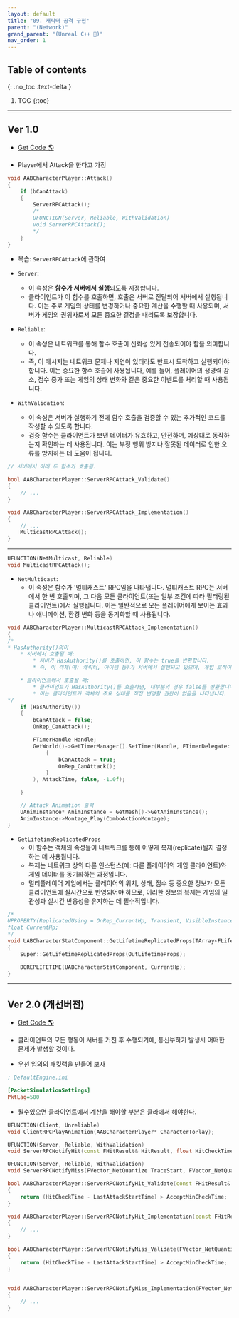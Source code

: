 ```yaml
---
layout: default
title: "09. 캐릭터 공격 구현"
parent: "(Network)"
grand_parent: "(Unreal C++ 🚀)"
nav_order: 1
---
```


## Table of contents
{: .no_toc .text-delta }

1. TOC
{:toc}

---

## Ver 1.0

* [Get Code 🌎](https://github.com/Arthur880708/Unreal_Example_Network/tree/9)

* Player에서 Attack을 한다고 가정

```cpp
void AABCharacterPlayer::Attack()
{
	if (bCanAttack)
	{
		ServerRPCAttack();
        /*
        UFUNCTION(Server, Reliable, WithValidation)
        void ServerRPCAttack();
        */
	}
}
```

* 복습: `ServerRPCAttack`에 관하여

* `Server`: 
    * 이 속성은 **함수가 서버에서 실행**되도록 지정합니다. 
    * 클라이언트가 이 함수를 호출하면, 호출은 서버로 전달되어 서버에서 실행됩니다. 이는 주로 게임의 상태를 변경하거나 중요한 계산을 수행할 때 사용되며, 서버가 게임의 권위자로서 모든 중요한 결정을 내리도록 보장합니다.
* `Reliable`: 
    * 이 속성은 네트워크를 통해 함수 호출이 신뢰성 있게 전송되어야 함을 의미합니다. 
    * 즉, 이 메시지는 네트워크 문제나 지연이 있더라도 반드시 도착하고 실행되어야 합니다. 이는 중요한 함수 호출에 사용됩니다, 예를 들어, 플레이어의 생명력 감소, 점수 증가 또는 게임의 상태 변화와 같은 중요한 이벤트를 처리할 때 사용됩니다.
* `WithValidation`: 
    * 이 속성은 서버가 실행하기 전에 함수 호출을 검증할 수 있는 추가적인 코드를 작성할 수 있도록 합니다. 
    * 검증 함수는 클라이언트가 보낸 데이터가 유효하고, 안전하며, 예상대로 동작하는지 확인하는 데 사용됩니다. 이는 부정 행위 방지나 잘못된 데이터로 인한 오류를 방지하는 데 도움이 됩니다.

```cpp
// 서버에서 아래 두 함수가 호출됨.

bool AABCharacterPlayer::ServerRPCAttack_Validate()
{
	// ...
}

void AABCharacterPlayer::ServerRPCAttack_Implementation()
{
	// ...
    MulticastRPCAttack();
}
```

---

```cpp
UFUNCTION(NetMulticast, Reliable)
void MulticastRPCAttack();
```

* `NetMulticast`: 
    * 이 속성은 함수가 '멀티캐스트' RPC임을 나타냅니다. 멀티캐스트 RPC는 서버에서 한 번 호출되며, 그 다음 모든 클라이언트(또는 일부 조건에 따라 필터링된 클라이언트)에서 실행됩니다. 이는 일반적으로 모든 플레이어에게 보이는 효과나 애니메이션, 환경 변화 등을 동기화할 때 사용됩니다.

```cpp
void AABCharacterPlayer::MulticastRPCAttack_Implementation()
{
/*
* HasAuthority()의미
    * 서버에서 호출될 때: 
        * 서버가 HasAuthority()를 호출하면, 이 함수는 true를 반환합니다. 
        * 즉, 이 객체(예: 캐릭터, 아이템 등)가 서버에서 실행되고 있으며, 게임 로직이나 상태를 변경할 권한이 있다는 의미입니다.

    * 클라이언트에서 호출될 때: 
        * 클라이언트가 HasAuthority()를 호출하면, 대부분의 경우 false를 반환합니다. 
        * 이는 클라이언트가 객체의 주요 상태를 직접 변경할 권한이 없음을 나타냅니다.
*/
	if (HasAuthority())
	{
		bCanAttack = false;
		OnRep_CanAttack();

		FTimerHandle Handle;
		GetWorld()->GetTimerManager().SetTimer(Handle, FTimerDelegate::CreateLambda([&]
			{
				bCanAttack = true;				
				OnRep_CanAttack();
			}
		), AttackTime, false, -1.0f);

	}

    // Attack Animation 출력
	UAnimInstance* AnimInstance = GetMesh()->GetAnimInstance();
	AnimInstance->Montage_Play(ComboActionMontage);
}
```

* `GetLifetimeReplicatedProps`
    * 이 함수는 객체의 속성들이 네트워크를 통해 어떻게 복제(replicate)될지 결정하는 데 사용됩니다. 
    * 복제는 네트워크 상의 다른 인스턴스(예: 다른 플레이어의 게임 클라이언트)와 게임 데이터를 동기화하는 과정입니다. 
    * 멀티플레이어 게임에서는 플레이어의 위치, 상태, 점수 등 중요한 정보가 모든 클라이언트에 실시간으로 반영되어야 하므로, 이러한 정보의 복제는 게임의 일관성과 실시간 반응성을 유지하는 데 필수적입니다.

```cpp
/*
UPROPERTY(ReplicatedUsing = OnRep_CurrentHp, Transient, VisibleInstanceOnly, Category = Stat)
float CurrentHp;
*/
void UABCharacterStatComponent::GetLifetimeReplicatedProps(TArray<FLifetimeProperty>& OutLifetimeProps) const
{
	Super::GetLifetimeReplicatedProps(OutLifetimeProps);

	DOREPLIFETIME(UABCharacterStatComponent, CurrentHp);
}
```

---

## Ver 2.0 (개선버전)

* [Get Code 🌎](https://github.com/Arthur880708/Unreal_Example_Network/tree/10)

* 클라이언트의 모든 행동이 서버를 거친 후 수행되기에, 통신부하가 발생시 어떠한 문제가 발생할 것이다.
* 우선 임의의 패킷랙을 만들어 보자

```ini
; DefaultEngine.ini

[PacketSimulationSettings]
PktLag=500
```

* 될수있으면 클라이언트에서 계산을 해야할 부분은 클라에서 해야한다.

```cpp
UFUNCTION(Client, Unreliable)
void ClientRPCPlayAnimation(AABCharacterPlayer* CharacterToPlay);

UFUNCTION(Server, Reliable, WithValidation)
void ServerRPCNotifyHit(const FHitResult& HitResult, float HitCheckTime);

UFUNCTION(Server, Reliable, WithValidation)
void ServerRPCNotifyMiss(FVector_NetQuantize TraceStart, FVector_NetQuantize TraceEnd, FVector_NetQuantizeNormal TraceDir, float HitCheckTime);
```

```cpp
bool AABCharacterPlayer::ServerRPCNotifyHit_Validate(const FHitResult& HitResult, float HitCheckTime)
{
	return (HitCheckTime - LastAttackStartTime) > AcceptMinCheckTime;
}

void AABCharacterPlayer::ServerRPCNotifyHit_Implementation(const FHitResult& HitResult, float HitCheckTime)
{
	// ...
}

bool AABCharacterPlayer::ServerRPCNotifyMiss_Validate(FVector_NetQuantize TraceStart, FVector_NetQuantize TraceEnd, FVector_NetQuantizeNormal TraceDir, float HitCheckTime)
{
	return (HitCheckTime - LastAttackStartTime) > AcceptMinCheckTime;
}


void AABCharacterPlayer::ServerRPCNotifyMiss_Implementation(FVector_NetQuantize TraceStart, FVector_NetQuantize TraceEnd, FVector_NetQuantizeNormal TraceDir, float HitCheckTime)
{
	// ...
}
```